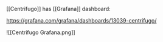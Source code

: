 [[Centrifugo]] has [[Grafana]] dashboard:

https://grafana.com/grafana/dashboards/13039-centrifugo/

![[Centrifugo Grafana.png]]